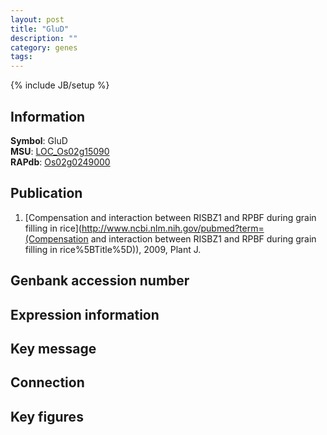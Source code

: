 ```yaml
---
layout: post
title: "GluD"
description: ""
category: genes
tags: 
---
```

{% include JB/setup %}

## Information
__Symbol__: GluD  
__MSU__: [LOC_Os02g15090](http://rice.plantbiology.msu.edu/cgi-bin/ORF_infopage.cgi?orf=LOC_Os02g15090)  
__RAPdb__: [Os02g0249000](http://rapdb.dna.affrc.go.jp/viewer/gbrowse_details/irgsp1?name=Os02g0249000)  

## Publication
1. [Compensation and interaction between RISBZ1 and RPBF during grain filling in rice](http://www.ncbi.nlm.nih.gov/pubmed?term=(Compensation and interaction between RISBZ1 and RPBF during grain filling in rice%5BTitle%5D)), 2009, Plant J.

## Genbank accession number

## Expression information

## Key message

## Connection

## Key figures


